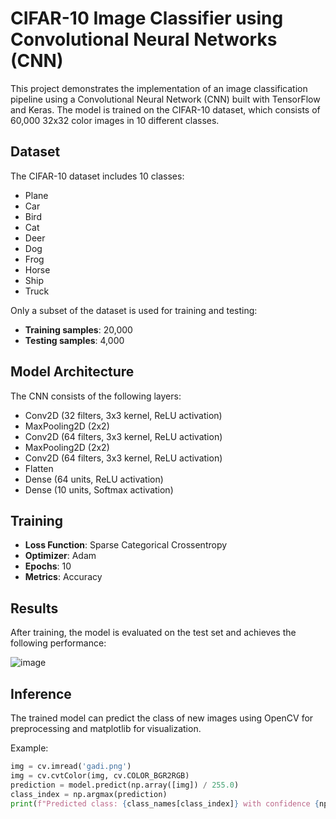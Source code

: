 # CIFAR-10 Image Classifier using Convolutional Neural Networks (CNN)

This project demonstrates the implementation of an image classification pipeline using a Convolutional Neural Network (CNN) built with TensorFlow and Keras. The model is trained on the CIFAR-10 dataset, which consists of 60,000 32x32 color images in 10 different classes.

## Dataset

The CIFAR-10 dataset includes 10 classes:
- Plane
- Car
- Bird
- Cat
- Deer
- Dog
- Frog
- Horse
- Ship
- Truck

Only a subset of the dataset is used for training and testing:
- **Training samples**: 20,000
- **Testing samples**: 4,000

## Model Architecture

The CNN consists of the following layers:
- Conv2D (32 filters, 3x3 kernel, ReLU activation)
- MaxPooling2D (2x2)
- Conv2D (64 filters, 3x3 kernel, ReLU activation)
- MaxPooling2D (2x2)
- Conv2D (64 filters, 3x3 kernel, ReLU activation)
- Flatten
- Dense (64 units, ReLU activation)
- Dense (10 units, Softmax activation)

## Training

- **Loss Function**: Sparse Categorical Crossentropy
- **Optimizer**: Adam
- **Epochs**: 10
- **Metrics**: Accuracy

## Results

After training, the model is evaluated on the test set and achieves the following performance:

![image](https://github.com/user-attachments/assets/e4e55ec6-9fe9-4f11-aa1f-961a9796f3c3)


## Inference

The trained model can predict the class of new images using OpenCV for preprocessing and matplotlib for visualization.

Example:
```python
img = cv.imread('gadi.png')
img = cv.cvtColor(img, cv.COLOR_BGR2RGB)
prediction = model.predict(np.array([img]) / 255.0)
class_index = np.argmax(prediction)
print(f"Predicted class: {class_names[class_index]} with confidence {np.max(prediction) * 100:.2f}%")
